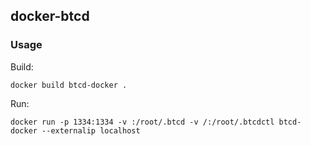 ## docker-btcd

### Usage

Build:

`docker build btcd-docker .`

Run:

`docker run -p 1334:1334 -v :/root/.btcd -v /:/root/.btcdctl btcd-docker --externalip localhost`

